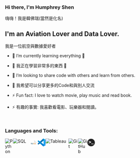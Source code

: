 ### Hi there, I'm Humphrey Shen 
嗨嗨！我是韓佛瑞(當然是化名)
## I'm an Aviation Lover and Data Lover.  
我是一位航空與數據愛好者

- 🌱 I’m currently learning everything 🤣
- 🌱 我正在學習非常多的東西 🤣

- 👯 I’m looking to share code with others and learn from others.
- 👯 我希望可以分享更多的Code和與別人交流

- ⚡ Fun fact: I love to watch movie, play music and read book.
- ⚡ 有趣的事實: 我喜歡看電影、玩樂器和閱讀。

<br />

### Languages and Tools:


<img align="left" alt="Python" width="26px" src="https://i.imgur.com/EnGoMHR.png" />
<img align="left" alt="SQL" width="56px" src="https://i.imgur.com/pBwiIFW.png" />
<img align="left" alt="MySQL" width="26px" src="https://raw.githubusercontent.com/github/explore/80688e429a7d4ef2fca1e82350fe8e3517d3494d/topics/mysql/mysql.png" />
<img align="left" alt="Visual Studio Code" width="26px" src="https://raw.githubusercontent.com/github/explore/80688e429a7d4ef2fca1e82350fe8e3517d3494d/topics/visual-studio-code/visual-studio-code.png" />
<img align="left" alt="Tableau" width="76px" src="https://i.imgur.com/Ozjq6T3.jpg" />
<img align="left" alt="Git" width="32px" src="https://i.imgur.com/elpP8pb.png" />
<img align="left" alt="GitHub" width="30px" src="https://i.imgur.com/S8o6ntY.jpg" />
<img align="left" alt="Terminal" width="26px" src="https://raw.githubusercontent.com/github/explore/80688e429a7d4ef2fca1e82350fe8e3517d3494d/topics/terminal/terminal.png" />


<br />
